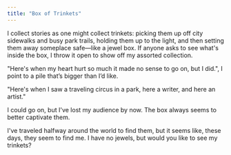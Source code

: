 ```yaml
---
title: "Box of Trinkets"
---
```


I collect stories as one might collect trinkets: picking them up off city sidewalks and busy park trails, holding them up to the light, and then setting them away someplace safe&mdash;like a jewel box. If anyone asks to see what's inside the box, I throw it open to show off my assorted collection.

"Here's when my heart hurt so much it made no sense to go on, but I did.", I point to a pile that’s bigger than I’d like.

"Here's when I saw a traveling circus in a park, here a writer, and here an artist."

I could go on, but I've lost my audience by now. The box always seems to better captivate them.

I've traveled halfway around the world to find them, but it seems like, these days, they seem to find me. I have no jewels, but would you like to see my trinkets?
